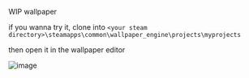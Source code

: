 WIP wallpaper


if you wanna try it, clone into `<your steam directory>\steamapps\common\wallpaper_engine\projects\myprojects` 

then open it in the wallpaper editor

![image](https://github.com/user-attachments/assets/053e19bb-837b-4bbd-8856-3a32a166a804)
